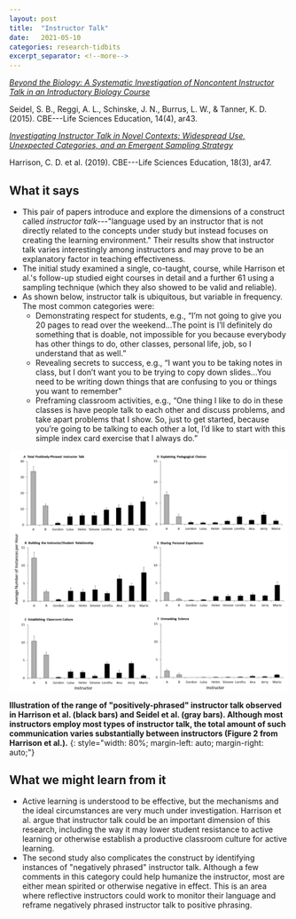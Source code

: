 ```yaml
---
layout: post
title:  "Instructor Talk"
date:   2021-05-10
categories: research-tidbits
excerpt_separator: <!--more-->
---
```

*[Beyond the Biology: A Systematic Investigation of Noncontent Instructor Talk in an Introductory Biology Course][doi1]*

<!--more-->
Seidel, S. B., Reggi, A. L., Schinske, J. N., Burrus, L. W., & Tanner, K. D. (2015).  CBE---Life Sciences Education, 14(4), ar43.

*[Investigating Instructor Talk in Novel Contexts: Widespread Use, Unexpected Categories, and an Emergent Sampling Strategy][doi2]*

Harrison, C. D. et al. (2019).  CBE---Life Sciences Education, 18(3), ar47.


## What it says
- This pair of papers introduce and explore the dimensions of a construct called *instructor talk*---"language used by an instructor that is not directly related to the concepts under study but instead focuses on creating the learning environment." Their results show that instructor talk varies interestingly among instructors and may prove to be an explanatory factor in teaching effectiveness.
- The initial study examined a single, co-taught, course, while Harrison et al.'s follow-up studied eight courses in detail and a further 61 using a sampling technique (which they also showed to be valid and reliable). 
- As shown below, instructor talk is ubiquitous, but variable in frequency. The most common categories were:
  * Demonstrating respect for students, e.g., “I’m not going to give you 20 pages to read over the weekend...The point is I’ll definitely do something that is doable, not impossible for you because everybody has other things to do, other classes, personal life, job, so I understand that as well.”
  * Revealing secrets to success, e.g., “I want you to be taking notes in class, but I don’t want you to be trying to copy down slides...You need to be writing down things that are confusing to you or things you want to remember"
  * Preframing classroom activities, e.g., “One thing I like to do in these classes is have people talk to each other and discuss problems, and take apart problems that I show. So, just to get started, because you’re going to be talking to each other a lot, I’d like to start with this simple index card exercise that I always do.”

![](/assets/Harrison-fig-1.png)

**Illustration of the range of "positively-phrased" instructor talk observed in Harrison et al. (black bars) and Seidel et al. (gray bars). Although most instructors employ most types of instructor talk, the total amount of such communication varies substantially between instructors (Figure 2 from Harrison et al.).**
{: style="width: 80%; margin-left: auto; margin-right: auto;"}

## What we might learn from it
- Active learning is understood to be effective, but the mechanisms and the ideal circumstances are very much under investigation. Harrison et al. argue that instructor talk could be an important dimension of this research, including the way it may lower student resistance to active learning or otherwise establish a productive classroom culture for active learning.
- The second study also complicates the construct by identifying instances of "negatively phrased" instructor talk. Although a few comments in this category could help humanize the instructor, most are either mean spirited or otherwise negative in effect. This is an area where reflective instructors could work to monitor their language and reframe negatively phrased instructor talk to positive phrasing.

[doi1]: https://doi.org/10.1187/cbe.15-03-0049
[doi2]: https://doi.org/10.1187/cbe.18-10-0215
